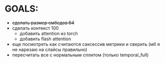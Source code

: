 # GOALS:
* ~~сделать размер ембедов 64~~
* сделать контекст 100
    * добавить attention из torch
    * добавить flash attention
* еще посмотреть как считаются саксессив метрики и сверить (мб я не нарезаю на слайсы правильно)
* пересчитать все с нормальным сплитом (только temporal_full)